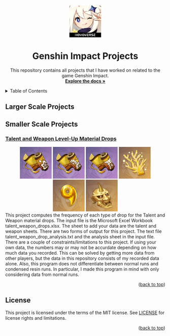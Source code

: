 <!-- PROJECT LOGO -->
<br />
<div align="center">
  <a href="https://github.com/RaylaKurosaki1503/Genshin_Impact">
    <img src="__images__/logo.png" alt="Logo" width="100" height="100">
  </a>

<h1 align="center">Genshin Impact Projects</h1>

  <p align="center">
    This repository contains all projects that I have worked on related to the game Genshin Impact.
    <br />
    <a href="https://github.com/RaylaKurosaki1503/Genshin_Impact"><strong>Explore the docs »</strong></a>
  </p>
</div>


<!-- TABLE OF CONTENTS -->
<details>
	<summary>Table of Contents</summary>
	<ol>
		<li>
			<a href="#larger-scale-projects">Larger Scale Projects</a>
			<ul>
			</ul>
		</li>
		<li>
			<a href="#smaller-scale-projects">Smaller Scale Projects</a>
			<ul>
				<li><a href="#talent-and-weapon-Level-up-material-drops">Talent and Weapon Level-Up Material Drops</a></li>
			</ul>
		</li>
		<li><a href="#license">License</a></li>
	</ol>
</details>



## Larger Scale Projects



## Smaller Scale Projects
### [Talent and Weapon Level-Up Material Drops](https://github.com/RaylaKurosaki1503/Genshin_Impact/tree/master/Talent%20and%20Weapon%20Level-Up%20Material%20Drops)
<div align="center">
<img src="__images__/Inazuma/Talent_A.png" width="100" height="100">
<img src="__images__/Inazuma/Talent_B.png" width="100" height="100">
<img src="__images__/Inazuma/Talent_C.png" width="100" height="100">
<img src="__images__/Inazuma/Weapon_A.png" width="100" height="100">
<img src="__images__/Inazuma/Weapon_B.png" width="100" height="100">
<img src="__images__/Inazuma/Weapon_C.png" width="100" height="100">
</div>
This project computes the frequency of each type of drop for the Talent and Weapon material drops. The input file is the Microsoft Excel Workbook talent_weapon_drops.xlsx. The sheet to add your data are the talent and weapon sheets. There are two forms of output for this project. The text file talent_weapon_drop_analysis.txt and the analysis sheet in the input file. There are a couple of constraints/limitations to this project. If using your own data, the numbers may or may not be accurdate depending on how much data you recorded. This can be solved by getting more data from other players, but the data in this repository consists of my recorded data alone. Also, this program does not differentiate between normal runs and condensed resin runs. In particular, I made this program in mind with only considering data from normal runs. 
<p align="right">(<a href="#top">back to top</a>)</p>



<!-- LICENSE -->
## License
This project is licensed under the terms of the MIT license. See [LICENSE](LICENSE.txt) for license rights and limitations.

<p align="right">(<a href="#top">back to top</a>)</p>



<!-- MARKDOWN LINKS & IMAGES -->
<!-- https://www.markdownguide.org/basic-syntax/#reference-style-links -->
[product-screenshot]: __images__/screenshot.png
